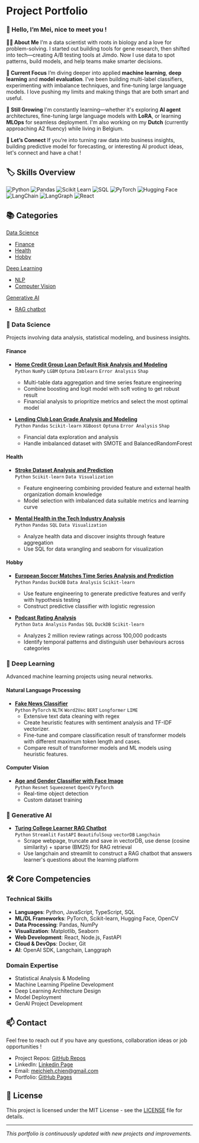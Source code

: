 # Project Portfolio

### 👋 Hello, I’m Mei, nice to meet you !

__🙋‍♀️ About Me__
I’m a data scientist with roots in biology and a love for problem-solving. I started out building tools for gene research, then shifted into tech—creating A/B testing tools at Jimdo. Now I use data to spot patterns, build models, and help teams make smarter decisions.

__🔎 Current Focus__
I’m diving deeper into applied __machine learning__, __deep learning__ and __model evaluation__. I’ve been building multi-label classifiers, experimenting with imbalance techniques, and fine-tuning large language models. I love pushing my limits and making things that are both smart and useful.

__🌱 Still Growing__
I'm constantly learning—whether it's exploring __AI agent__ architectures, fine-tuning large language models with __LoRA__, or learning __MLOps__ for seamless deployment. I'm also working on my __Dutch__ (currently approaching A2 fluency) while living in Belgium. 

__🤝 Let’s Connect__
If you’re into turning raw data into business insights, building predictive model for forecasting, or interesting AI product ideas, let's connect and have a chat !



## 🏷️ Skills Overview

![Python](https://img.shields.io/badge/Python-3776AB?style=for-the-badge&logo=python&logoColor=white)
![Pandas](https://img.shields.io/badge/Pandas-150458?style=for-the-badge&logo=pandas&logoColor=white)
![Scikit Learn](https://img.shields.io/badge/scikit_learn-F7931E?style=for-the-badge&logo=scikit-learn&logoColor=white)
![SQL](https://img.shields.io/badge/SQL-4479A1?style=for-the-badge&logo=mysql&logoColor=white)
![PyTorch](https://img.shields.io/badge/PyTorch-EE4C2C?style=for-the-badge&logo=pytorch&logoColor=white)
![Hugging Face](https://img.shields.io/badge/Hugging_Face-FFD21E?style=for-the-badge&logo=huggingface&logoColor=black)
![LangChain](https://img.shields.io/badge/LangChain-1C3C3C?style=for-the-badge&logo=langchain&logoColor=white)
![LangGraph](https://img.shields.io/badge/LangGraph-2C3E50?style=for-the-badge&logoColor=white)
![React](https://img.shields.io/badge/React-20232A?style=for-the-badge&logo=react&logoColor=61DAFB)

## 📚 Categories

[Data Science](https://github.com/MeiChieh#-data-science)
- [Finance](https://github.com/MeiChieh#finance)
- [Health](https://github.com/MeiChieh#health)
- [Hobby](https://github.com/MeiChieh#hobby)
  
[Deep Learning](https://github.com/MeiChieh#-deep-learning)
- [NLP](https://github.com/MeiChieh#natural-language-processing)
- [Computer Vision](https://github.com/MeiChieh#computer-vision)

[Generative AI](https://github.com/MeiChieh#-generative-ai)
- [RAG chatbot](https://github.com/MeiChieh#-generative-ai)

### 🔬 Data Science

Projects involving data analysis, statistical modeling, and business insights.

#### Finance

- [**Home Credit Group Loan Default Risk Analysis and Modeling**](https://github.com/MeiChieh/home-credit-group-loan-default-prediction)  
  `Python` `NumPy` `LGBM` `Optuna` `Imblearn` `Error Analysis` `Shap`
  
  - Multi-table data aggregation and time series feature engineering
  - Combine boosting and logit model with soft voting to get robust result
  - Financial analysis to priopritize metrics and select the most optimal model

- [**Lending Club Loan Grade Analysis and Modeling**](https://github.com/MeiChieh/lending-club-loan-grade-prediction)  
  `Python` `Pandas` `Scikit-learn` `XGBoost` `Optuna` `Error Analysis` `Shap`
  
  - Financial data exploration and analysis
  - Handle imbalanced dataset with SMOTE and BalancedRandomForest


#### Health

- [**Stroke Dataset Analysis and Prediction**](https://github.com/MeiChieh/stroke-prediction)  
  `Python` `Scikit-learn` `Data Visualization`
  
  - Feature engineering combining provided feature and external health organization domain knowledge
  - Model selection with imbalanced data suitable metrics and learning curve
- [**Mental Health in the Tech Industry Analysis**](https://github.com/MeiChieh/mental-health-in-tech)  
  `Python` `Pandas` `SQL` `Data Visualization`
  
  - Analyze health data and discover insights through feature aggregation 
  - Use SQL for data wrangling and seaborn for visualization

#### Hobby

- [**European Soccer Matches Time Series Analysis and Prediction**](https://github.com/MeiChieh/european-soccer-matches-prediction)  
  `Python` `Pandas` `DuckDB` `Data Analysis` `Scikit-learn`
  
  - Use feature engineering to generate predictive features and verify with hypothesis testing
  - Construct predictive classifier with logistic regression

- [**Podcast Rating Analysis**](https://github.com/MeiChieh/podcast-rating-analysis)  
  `Python` `Data Analysis` `Pandas` `SQL` `DuckDB` `Scikit-learn`
  
  - Analyzes 2 million review ratings across 100,000 podcasts
  - Identify temporal patterns and distinguish user behaviours across categories

### 🧠 Deep Learning

Advanced machine learning projects using neural networks.

#### Natural Language Processing

- [**Fake News Classifier**](https://github.com/MeiChieh/fake-news-detection)  
  `Python` `PyTorch` `NLTK` `Word2Vec` `BERT` `Longformer` `LIME`
  - Extensive text data cleaning with regex
  - Create heuristic features with sentiment analysis and TF-IDF vectorizer.
  - Fine-tune and compare classification result of transformer models with different maximum token length and cases.
  - Compare result of transformer models and ML models using heuristic features.

#### Computer Vision

- [**Age and Gender Classifier with Face Image**](https://github.com/MeiChieh/face-image-age-and-gender-prediction)  
  `Python` `Resnet` `Squeezenet` `OpenCV` `PyTorch`
  - Real-time object detection
  - Custom dataset training

### 🤖 Generative AI

- [**Turing College Learner RAG Chatbot**](https://github.com/MeiChieh/turing-college-learner-questions-rag-chatbot)  
  `Python` `Streamlit` `FastAPI` `BeautifulSoup` `vectorDB` `Langchain` 
  - Scrape webpage, truncate and save in vectorDB, use dense (cosine similarity) + sparse (BM25) for RAG retrieval
  - Use langchain and streamlit to construct a RAG chatbot that answers learner's questions about the learning platform

## 🛠️ Core Competencies

### Technical Skills

- **Languages**: Python, JavaScript, TypeScript, SQL
- **ML/DL Frameworks**: PyTorch, Scikit-learn, Hugging Face, OpenCV
- **Data Processing**: Pandas, NumPy
- **Visualization**: Matplotlib, Seaborn
- **Web Development**: React, Node.js, FastAPI
- **Cloud & DevOps**: Docker, Git
- **AI**: OpenAI SDK, Langchain, Langgraph

### Domain Expertise

- Statistical Analysis & Modeling
- Machine Learning Pipeline Development
- Deep Learning Architecture Design
- Model Deployment
- GenAI Project Development

## 📫 Contact

Feel free to reach out if you have any questions, collaboration ideas or job opportunities !

- Project Repos: [GitHub Repos](https://github.com/MeiChieh?tab=repositories)
- LinkedIn: [Linkedin Page](https://www.linkedin.com/in/mei-chieh-chien-68304798/?trk=opento_sprofile_topcard)
- Email: meichieh.chien@gmail.com
- Portfolio: [GitHub Pages](https://github.com/MeiChieh)

## 📄 License

This project is licensed under the MIT License - see the [LICENSE](LICENSE) file for details.

---

_This portfolio is continuously updated with new projects and improvements._
